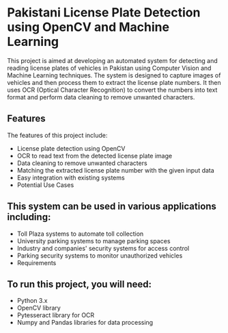 # Pakistani License Plate Detection using OpenCV and Machine Learning
This project is aimed at developing an automated system for detecting and reading license plates of vehicles in Pakistan using Computer Vision and Machine Learning techniques. The system is designed to capture images of vehicles and then process them to extract the license plate numbers. It then uses OCR (Optical Character Recognition) to convert the numbers into text format and perform data cleaning to remove unwanted characters.

## Features
The features of this project include:
- License plate detection using OpenCV
- OCR to read text from the detected license plate image
- Data cleaning to remove unwanted characters
- Matching the extracted license plate number with the given input data
- Easy integration with existing systems
- Potential Use Cases

## This system can be used in various applications including:
- Toll Plaza systems to automate toll collection
- University parking systems to manage parking spaces
- Industry and companies' security systems for access control
- Parking security systems to monitor unauthorized vehicles
- Requirements

## To run this project, you will need:
- Python 3.x
- OpenCV library
- Pytesseract library for OCR
- Numpy and Pandas libraries for data processing
